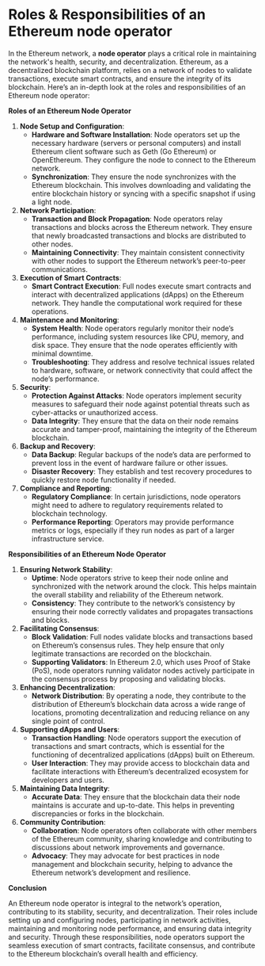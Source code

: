 # Roles & Responsibilities of an Ethereum node operator

In the Ethereum network, a **node operator** plays a critical role in maintaining the network's health, security, and decentralization. Ethereum, as a decentralized blockchain platform, relies on a network of nodes to validate transactions, execute smart contracts, and ensure the integrity of its blockchain. Here’s an in-depth look at the roles and responsibilities of an Ethereum node operator:

**Roles of an Ethereum Node Operator**

1. **Node Setup and Configuration**:
   * **Hardware and Software Installation**: Node operators set up the necessary hardware (servers or personal computers) and install Ethereum client software such as Geth (Go Ethereum) or OpenEthereum. They configure the node to connect to the Ethereum network.
   * **Synchronization**: They ensure the node synchronizes with the Ethereum blockchain. This involves downloading and validating the entire blockchain history or syncing with a specific snapshot if using a light node.
2. **Network Participation**:
   * **Transaction and Block Propagation**: Node operators relay transactions and blocks across the Ethereum network. They ensure that newly broadcasted transactions and blocks are distributed to other nodes.
   * **Maintaining Connectivity**: They maintain consistent connectivity with other nodes to support the Ethereum network’s peer-to-peer communications.
3. **Execution of Smart Contracts**:
   * **Smart Contract Execution**: Full nodes execute smart contracts and interact with decentralized applications (dApps) on the Ethereum network. They handle the computational work required for these operations.
4. **Maintenance and Monitoring**:
   * **System Health**: Node operators regularly monitor their node’s performance, including system resources like CPU, memory, and disk space. They ensure that the node operates efficiently with minimal downtime.
   * **Troubleshooting**: They address and resolve technical issues related to hardware, software, or network connectivity that could affect the node’s performance.
5. **Security**:
   * **Protection Against Attacks**: Node operators implement security measures to safeguard their node against potential threats such as cyber-attacks or unauthorized access.
   * **Data Integrity**: They ensure that the data on their node remains accurate and tamper-proof, maintaining the integrity of the Ethereum blockchain.
6. **Backup and Recovery**:
   * **Data Backup**: Regular backups of the node’s data are performed to prevent loss in the event of hardware failure or other issues.
   * **Disaster Recovery**: They establish and test recovery procedures to quickly restore node functionality if needed.
7. **Compliance and Reporting**:
   * **Regulatory Compliance**: In certain jurisdictions, node operators might need to adhere to regulatory requirements related to blockchain technology.
   * **Performance Reporting**: Operators may provide performance metrics or logs, especially if they run nodes as part of a larger infrastructure service.

**Responsibilities of an Ethereum Node Operator**

1. **Ensuring Network Stability**:
   * **Uptime**: Node operators strive to keep their node online and synchronized with the network around the clock. This helps maintain the overall stability and reliability of the Ethereum network.
   * **Consistency**: They contribute to the network’s consistency by ensuring their node correctly validates and propagates transactions and blocks.
2. **Facilitating Consensus**:
   * **Block Validation**: Full nodes validate blocks and transactions based on Ethereum’s consensus rules. They help ensure that only legitimate transactions are recorded on the blockchain.
   * **Supporting Validators**: In Ethereum 2.0, which uses Proof of Stake (PoS), node operators running validator nodes actively participate in the consensus process by proposing and validating blocks.
3. **Enhancing Decentralization**:
   * **Network Distribution**: By operating a node, they contribute to the distribution of Ethereum’s blockchain data across a wide range of locations, promoting decentralization and reducing reliance on any single point of control.
4. **Supporting dApps and Users**:
   * **Transaction Handling**: Node operators support the execution of transactions and smart contracts, which is essential for the functioning of decentralized applications (dApps) built on Ethereum.
   * **User Interaction**: They may provide access to blockchain data and facilitate interactions with Ethereum’s decentralized ecosystem for developers and users.
5. **Maintaining Data Integrity**:
   * **Accurate Data**: They ensure that the blockchain data their node maintains is accurate and up-to-date. This helps in preventing discrepancies or forks in the blockchain.
6. **Community Contribution**:
   * **Collaboration**: Node operators often collaborate with other members of the Ethereum community, sharing knowledge and contributing to discussions about network improvements and governance.
   * **Advocacy**: They may advocate for best practices in node management and blockchain security, helping to advance the Ethereum network’s development and resilience.

**Conclusion**

An Ethereum node operator is integral to the network’s operation, contributing to its stability, security, and decentralization. Their roles include setting up and configuring nodes, participating in network activities, maintaining and monitoring node performance, and ensuring data integrity and security. Through these responsibilities, node operators support the seamless execution of smart contracts, facilitate consensus, and contribute to the Ethereum blockchain’s overall health and efficiency.
